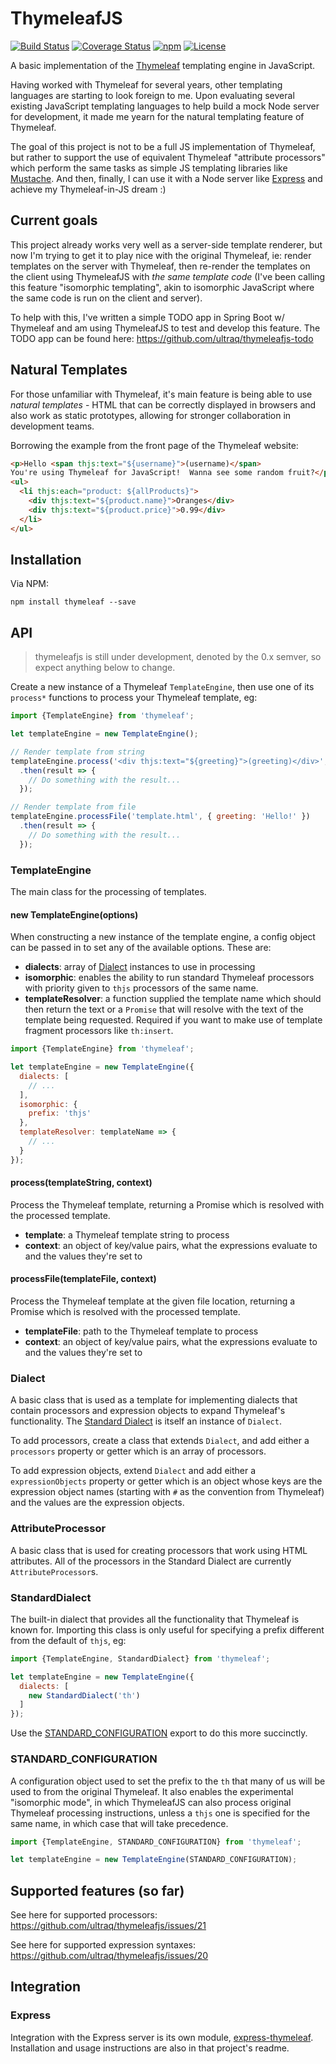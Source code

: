 
ThymeleafJS
===========

[![Build Status](https://travis-ci.org/ultraq/thymeleafjs.svg?branch=master)](https://travis-ci.org/ultraq/thymeleafjs)
[![Coverage Status](https://coveralls.io/repos/github/ultraq/thymeleafjs/badge.svg?branch=master)](https://coveralls.io/github/ultraq/thymeleafjs?branch=master)
[![npm](https://img.shields.io/npm/v/thymeleaf.svg?maxAge=3600)](https://www.npmjs.com/package/thymeleaf)
[![License](https://img.shields.io/github/license/ultraq/thymeleafjs.svg?maxAge=2592000)](https://github.com/ultraq/thymeleafjs/blob/master/LICENSE.txt)

A basic implementation of the [Thymeleaf](http://thymeleaf.org/) templating
engine in JavaScript.

Having worked with Thymeleaf for several years, other templating languages are
starting to look foreign to me.  Upon evaluating several existing JavaScript
templating languages to help build a mock Node server for development, it made
me yearn for the natural templating feature of Thymeleaf.

The goal of this project is not to be a full JS implementation of Thymeleaf, but
rather to support the use of equivalent Thymeleaf "attribute processors" which
perform the same tasks as simple JS templating libraries like [Mustache](https://github.com/janl/mustache.js/).
And then, finally, I can use it with a Node server like [Express](http://expressjs.com/)
and achieve my Thymeleaf-in-JS dream :)


Current goals
-------------

This project already works very well as a server-side template renderer, but now
I'm trying to get it to play nice with the original Thymeleaf, ie: render
templates on the server with Thymeleaf, then re-render the templates on the
client using ThymeleafJS with *the same template code* (I've been calling this
feature "isomorphic templating", akin to isomorphic JavaScript where the same
code is run on the client and server).

To help with this, I've written a simple TODO app in Spring Boot w/ Thymeleaf
and am using ThymeleafJS to test and develop this feature.  The TODO app can be
found here: https://github.com/ultraq/thymeleafjs-todo


Natural Templates
-----------------

For those unfamiliar with Thymeleaf, it's main feature is being able to use
*natural templates* - HTML that can be correctly displayed in browsers and also
work as static prototypes, allowing for stronger collaboration in development
teams.

Borrowing the example from the front page of the Thymeleaf website:

```html
<p>Hello <span thjs:text="${username}">(username)</span>
You're using Thymeleaf for JavaScript!  Wanna see some random fruit?</p>
<ul>
  <li thjs:each="product: ${allProducts}">
    <div thjs:text="${product.name}">Oranges</div>
    <div thjs:text="${product.price}">0.99</div>
  </li>
</ul>
```


Installation
------------

Via NPM:

```
npm install thymeleaf --save
```


API
---

> thymeleafjs is still under development, denoted by the 0.x semver, so expect
> anything below to change.

Create a new instance of a Thymeleaf `TemplateEngine`, then use one of its
`process*` functions to process your Thymeleaf template, eg:

```javascript
import {TemplateEngine} from 'thymeleaf';

let templateEngine = new TemplateEngine();

// Render template from string
templateEngine.process('<div thjs:text="${greeting}">(greeting)</div>', { greeting: 'Hello!' })
  .then(result => {
    // Do something with the result...
  });

// Render template from file
templateEngine.processFile('template.html', { greeting: 'Hello!' })
  .then(result => {
    // Do something with the result...
  });
```

### TemplateEngine

The main class for the processing of templates.

#### new TemplateEngine(options)

When constructing a new instance of the template engine, a config object can be
passed in to set any of the available options.  These are:

 - **dialects**: array of [Dialect](#dialect) instances to use in processing
 - **isomorphic**: enables the ability to run standard Thymeleaf processors with
   priority given to `thjs` processors of the same name.
 - **templateResolver**: a function supplied the template name which should then
   return the text or a `Promise` that will resolve with the text of the
   template being requested.  Required if you want to make use of template
   fragment processors like `th:insert`.

```javascript
import {TemplateEngine} from 'thymeleaf';

let templateEngine = new TemplateEngine({
  dialects: [
    // ...
  ],
  isomorphic: {
  	prefix: 'thjs'
  },
  templateResolver: templateName => {
  	// ...
  }
});
```

#### process(templateString, context)

Process the Thymeleaf template, returning a Promise which is resolved with the
processed template.

 - **template**: a Thymeleaf template string to process
 - **context**: an object of key/value pairs, what the expressions evaluate to
   and the values they're set to

#### processFile(templateFile, context)

Process the Thymeleaf template at the given file location, returning a Promise
which is resolved with the processed template.

 - **templateFile**: path to the Thymeleaf template to process
 - **context**: an object of key/value pairs, what the expressions evaluate to
   and the values they're set to


### Dialect

A basic class that is used as a template for implementing dialects that contain
processors and expression objects to expand Thymeleaf's functionality.  The
[Standard Dialect](#standarddialect) is itself an instance of `Dialect`.

To add processors, create a class that extends `Dialect`, and add either a
`processors` property or getter which is an array of processors.

To add expression objects, extend `Dialect` and add either a `expressionObjects`
property or getter which is an object whose keys are the expression object names
(starting with `#` as the convention from Thymeleaf) and the values are the
expression objects.


### AttributeProcessor

A basic class that is used for creating processors that work using HTML
attributes.  All of the processors in the Standard Dialect are currently
`AttributeProcessor`s.


### StandardDialect

The built-in dialect that provides all the functionality that Thymeleaf is known
for.  Importing this class is only useful for specifying a prefix different from
the default of `thjs`, eg:

```javascript
import {TemplateEngine, StandardDialect} from 'thymeleaf';

let templateEngine = new TemplateEngine({
  dialects: [
    new StandardDialect('th')
  ]
});
```

Use the [STANDARD_CONFIGURATION](#standard_configuration) export to do this more
succinctly.


### STANDARD_CONFIGURATION

A configuration object used to set the prefix to the `th` that many of us will
be used to from the original Thymeleaf.  It also enables the experimental
"isomorphic mode", in which ThymeleafJS can also process original Thymeleaf
processing instructions, unless a `thjs` one is specified for the same name, in
which case that will take precedence.

```javascript
import {TemplateEngine, STANDARD_CONFIGURATION} from 'thymeleaf';

let templateEngine = new TemplateEngine(STANDARD_CONFIGURATION);
```


Supported features (so far)
---------------------------

See here for supported processors: https://github.com/ultraq/thymeleafjs/issues/21

See here for supported expression syntaxes: https://github.com/ultraq/thymeleafjs/issues/20


Integration
-----------

### Express

Integration with the Express server is its own module,
[express-thymeleaf](https://github.com/ultraq/express-thymeleaf).  Installation
and usage instructions are also in that project's readme.
